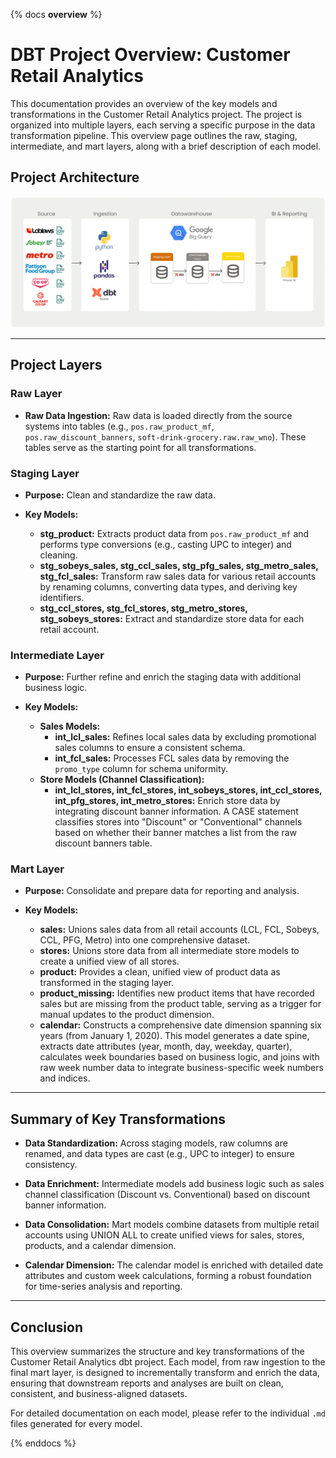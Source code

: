 {% docs __overview__ %}

# DBT Project Overview: Customer Retail Analytics

This documentation provides an overview of the key models and transformations in the Customer Retail Analytics project. The project is organized into multiple layers, each serving a specific purpose in the data transformation pipeline. This overview page outlines the raw, staging, intermediate, and mart layers, along with a brief description of each model.


## Project Architecture

![image](./assets/Project_Architecture.png)

---

## Project Layers

### Raw Layer
- **Raw Data Ingestion:**
  Raw data is loaded directly from the source systems into tables (e.g., `pos.raw_product_mf`, `pos.raw_discount_banners`, `soft-drink-grocery.raw.raw_wno`). These tables serve as the starting point for all transformations.

### Staging Layer
- **Purpose:**
  Clean and standardize the raw data.

- **Key Models:**
  - **stg_product:**
    Extracts product data from `pos.raw_product_mf` and performs type conversions (e.g., casting UPC to integer) and cleaning.
  - **stg_sobeys_sales, stg_ccl_sales, stg_pfg_sales, stg_metro_sales, stg_fcl_sales:**
    Transform raw sales data for various retail accounts by renaming columns, converting data types, and deriving key identifiers.
  - **stg_ccl_stores, stg_fcl_stores, stg_metro_stores, stg_sobeys_stores:**
    Extract and standardize store data for each retail account.

### Intermediate Layer
- **Purpose:**
  Further refine and enrich the staging data with additional business logic.

- **Key Models:**
  - **Sales Models:**
    - **int_lcl_sales:**
      Refines local sales data by excluding promotional sales columns to ensure a consistent schema.
    - **int_fcl_sales:**
      Processes FCL sales data by removing the `promo_type` column for schema uniformity.
  - **Store Models (Channel Classification):**
    - **int_lcl_stores, int_fcl_stores, int_sobeys_stores, int_ccl_stores, int_pfg_stores, int_metro_stores:**
      Enrich store data by integrating discount banner information. A CASE statement classifies stores into "Discount" or "Conventional" channels based on whether their banner matches a list from the raw discount banners table.

### Mart Layer
- **Purpose:**
  Consolidate and prepare data for reporting and analysis.

- **Key Models:**
  - **sales:**
    Unions sales data from all retail accounts (LCL, FCL, Sobeys, CCL, PFG, Metro) into one comprehensive dataset.
  - **stores:**
    Unions store data from all intermediate store models to create a unified view of all stores.
  - **product:**
    Provides a clean, unified view of product data as transformed in the staging layer.
  - **product_missing:**
    Identifies new product items that have recorded sales but are missing from the product table, serving as a trigger for manual updates to the product dimension.
  - **calendar:**
    Constructs a comprehensive date dimension spanning six years (from January 1, 2020). This model generates a date spine, extracts date attributes (year, month, day, weekday, quarter), calculates week boundaries based on business logic, and joins with raw week number data to integrate business-specific week numbers and indices.

---

## Summary of Key Transformations

- **Data Standardization:**
  Across staging models, raw columns are renamed, and data types are cast (e.g., UPC to integer) to ensure consistency.

- **Data Enrichment:**
  Intermediate models add business logic such as sales channel classification (Discount vs. Conventional) based on discount banner information.

- **Data Consolidation:**
  Mart models combine datasets from multiple retail accounts using UNION ALL to create unified views for sales, stores, products, and a calendar dimension.

- **Calendar Dimension:**
  The calendar model is enriched with detailed date attributes and custom week calculations, forming a robust foundation for time-series analysis and reporting.

---

## Conclusion
This overview summarizes the structure and key transformations of the Customer Retail Analytics dbt project. Each model, from raw ingestion to the final mart layer, is designed to incrementally transform and enrich the data, ensuring that downstream reports and analyses are built on clean, consistent, and business-aligned datasets.

For detailed documentation on each model, please refer to the individual `.md` files generated for every model.



{% enddocs %}
